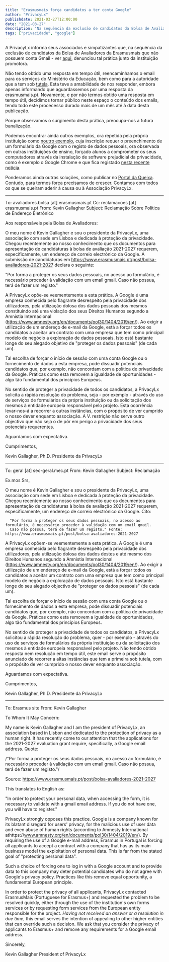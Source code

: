 ```yaml
---
title: "Erasmusmais força candidatos a ter conta Google"
author: "PrivacyLx"
publishdate: 2021-03-27T12:00:00
date: "2021-03-27"
description: "Na sequência da exclusão de candidatos da Bolsa de Avaliadores da Erasmusmais que não possuem conta Gmail, denunciamos tal prática junto da instituição promotora."
tags: ["privacidade", "google"]
---
```


A PrivacyLx informa seus associados e simpatizantes que, na sequência da exclusão de candidatos da Bolsa de Avaliadores da Erasmusmais que não possuem conta Gmail - ver [aqui](https://www.erasmusmais.pt/post/bolsa-avaliadores-2021-2027), denunciou tal prática junto da instituição promotora. 

Não tendo obtido uma resposta em tempo útil, reencaminhamos o email para os serviços do Ministério da Educação, bem como para a autoridade que a tem sob [tutela](https://eacea.ec.europa.eu/erasmus-plus/contacts). Esta teve a amabilidade de nos responder, embora apenas informando que aguardassemos por uma resposta da erasmusmais.pt. Novamente, e por não termos obtido uma resposta em tempo útil, decidimos tornar público neste espaço o conteúdo dos emails, tendo todo este procecesso durado mais de um mês até à data desta publicação. 

Porque observamos o surgimento desta prática, preocupa-nos a futura banalização.

Podemos encontrar ainda outros exemplos, ora repetida pela própria instituição como [noutro exemplo](https://www.dge.mec.pt/noticias/pixels-tour-projeto-erasmus ), cuja inscrição requer o preenchimento de um formulário da Google com o registo de dados pessoais, ora observada em outras instituições de ensino, forçado alunos a comprometer os seus computadores através da instalação de software prejudicial da privacidade, como é exemplo o Google Chrome e que fica registado [nesta recente notícia](https://www.rtp.pt/noticias/pais/faculdade-de-direito-alunos-em-luta-contra-programa-que-vigia-sons-e-movimentos_n1307313). 

Ponderamos ainda outras soluções, como publicar no [Portal da Queixa](https://portaldaqueixa.com/). Contudo, para termos força precisamos de crescer. Contamos com todos os que se queiram aderir à causa ou à Associação PrivacyLx.

---

To: avaliadores.bolsa [at] erasmusmais.pt
Cc: reclamacoes [at] erasmusmais.pt
From: Kevin Gallagher
Subject: Reclamação Sobre Politica de Endereço Eletrónico

Aos responsáveis pela Bolsa de Avaliadores:
   
O meu nome é Kevin Gallagher e sou o presidente da PrivacyLx, uma
associação com sede em Lisboa e dedicada à proteção da privacidade.
Chegou recentemente ao nosso conhecimento que os documentos para
apresentação de candidaturas à bolsa de avaliação 2021-2027 requerem,
especificamente, um endereço de correio electrónico da Google. A
submissão de candidaturas em https://www.erasmusmais.pt/post/bolsa-avaliadores-2021-2027 declara o
seguinte:
    
"Por forma a proteger os seus dados pessoais, no acesso ao formulário, é
necessário proceder à validação com um email gmail. Caso não possua,
terá de fazer um registo."

A PrivacyLx opõe-se veementemente a esta prática. A Google é uma empresa
conhecida pelo flagrante desrespeito pela privacidade dos utilizadores,
pela utilização dolosa dos dados pessoais dos mesmos constituindo até
uma violação dos seus Direitos Humanos segundo a Amnistia Internacional
(https://www.amnesty.org/en/documents/pol30/1404/2019/en/). Ao exigir a
utilização de um endereço de e-mail da Google, está a forçar todos os
candidatos a aceitar um contrato com uma empresa que tem como principal
modelo de negócio a exploração de dados pessoais. Isto está bastante
longe do seu alegado objetivo de "proteger os dados pessoais" (de cada um).

Tal escolha de forçar o início de sessão com uma conta Google ou o
fornecimento de dados a esta empresa, pode dissuadir potenciais
candidatos que, por exemplo, não concordam com a política de privacidade
da Google. Práticas como esta removem a igualdade de oportunidades -
algo tão fundamental dos princípios Europeus.

No sentido de proteger a privacidade de todos os candidatos, a PrivacyLx
solicita a rápida resolução do problema, seja - por exemplo - através do
uso de serviços de formulários da própria instituição ou da solicitação
dos mesmos à entidade europeia responsável pelo projeto. Esta ocorrência
levar-nos-á a recorrer a outras instâncias, com o propósito de ver
cumprido o nosso dever enquanto associação. A V. restrição não serve
outro objectivo que não seja o de pôr em perigo a privacidade dos seus
potenciais requerentes.

Aguardamos com expectativa.

Cumprimentos,

Kevin Gallagher, Ph.D.
Presidente da PrivacyLx

--------------------------------------------

To: geral [at] sec-geral.mec.pt
From: Kevin Gallagher
Subject: Reclamação

Ex.mos Srs,
    
    
O meu nome é Kevin Gallagher e sou o presidente da PrivacyLx, uma associação com sede em Lisboa e dedicada à proteção da privacidade. 
Chegou recentemente ao nosso conhecimento que os documentos para apresentação de candidaturas à bolsa de avaliação 2021-2027 requerem, 
especificamente, um endereço de correio electrónico da Google. Cito: 
      
      "Por forma a proteger os seus dados pessoais, no acesso ao formulário, é necessário proceder à validação com um email gmail. 
      Caso não possua, terá de fazer um registo." Fonte: https://www.erasmusmais.pt/post/bolsa-avaliadores-2021-2027
    
A PrivacyLx opõem-se veementemente a esta prática. A Google é uma empresa conhecida pelo flagrante desrespeito pela privacidade dos utilizadores, 
pela utilização dolosa dos dados destes e até mesmo dos Direitos Humanos 
segundo a Amnistia Internacional (https://www.amnesty.org/en/documents/pol30/1404/2019/en/). Ao exigir a utilização de um endereço de e-mail da Google, 
está a forçar todos os candidatos a aceitar um contrato com uma empresa que tem como principal modelo de negócio a exploração de dados pessoais. 
Isto está bastante longe do seu alegado objectivo de "proteger os dados pessoais" (de cada um).
    
Tal escolha de forçar o início de sessão com uma conta Google ou o fornecimento de dados a esta empresa, pode dissuadir potenciais candidatos que, 
por exemplo, não concordam com a política de privacidade da Google. Práticas como esta removem a igualdade de oportunidades, 
algo tão fundamental dos princípios Europeus.
    
No sentido de proteger a privacidade de todos os candidatos, a PrivacyLx solicitou a rápida resolução do problema, 
quer - por exemplo - através do uso de serviços de formulários da própria instituição ou da solicitação dos mesmos à entidade europeia responsável pelo projeto. Não tendo obtido resposta nem      resolução em tempo útil, este email serve o propósito    anunciado de recorrer a altas instâncias que tem a primeira sob    tutela, com o propósito de ver cumprido o nosso dever enquanto    associação. 
    
Aguardamos com expectativa.
    
Cumprimentos,
    
Kevin Gallagher, Ph.D.
Presidente da PrivacyLx    
   
--------------------------------------------

To: Erasmus site
From: Kevin Gallagher

To Whom It May Concern:

My name is Kevin Gallagher and I am the president of PrivacyLx, an
association based in Lisbon and dedicated to the protection of privacy
as a human right. It has recently come to our attention that the
applications for the 2021-2027 evaluation grant require, specifically,
a Google email address. Quote:

/"Por forma a proteger os seus dados pessoais, no acesso ao
formulário, é necessário proceder à validação com um email gmail. Caso
não possua, terá de fazer um registo."/

Source: https://www.erasmusmais.pt/post/bolsa-avaliadores-2021-2027

This translates to English as:

"In order to protect your personal data, when accessing the form, it
is necessary to validate with a gmail email address. If you do not
have one, you will have to register."

PrivacyLx strongly opposes this practice. Google is a company known
for its blatant disregard for users' privacy, for the malicious use of
user data and even abuse of human rights (according to Amnesty
International athttps://www.amnesty.org/en/documents/pol30/1404/2019/en/). By
requiring the use of a Google e-mail address, Erasmus in Portugal is
forcing all applicants to accept a contract with a company that has as
its main business model the exploitation of personal data. This is far
from the stated goal of "protecting personal data".

Such a choice of forcing one to log in with a Google account and to
provide data to this company may deter potential candidates who do not
agree with Google's privacy policy. Practices like this remove equal
opportunity, a fundamental European principle.

In order to protect the privacy of all applicants, PrivacyLx contacted
ErasmusMais (Portuguese for Erasmus+) and requested the problem to be
resolved quickly, either through the use of the institution's own
forms services or by requesting form services from the European entity
responsible for the project. _Having not received an answer or a
resolution in due time_, this email serves the intention of appealing
to other higher entities that can override such a decision. We ask
that you consider the privacy of applicants to Erasmus+ and remove any
requirements for a Google email address.

Sincerely,

Kevin Gallagher
President of PrivacyLx

